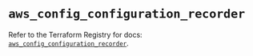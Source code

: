 # `aws_config_configuration_recorder`

Refer to the Terraform Registry for docs: [`aws_config_configuration_recorder`](https://registry.terraform.io/providers/hashicorp/aws/6.10.0/docs/resources/config_configuration_recorder).
